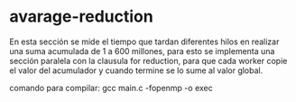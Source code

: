 # avarage-reduction

En esta sección se mide el tiempo que tardan diferentes hilos en realizar una suma acumulada de 1 a 600 millones, para esto se implementa una sección paralela con la clausula for reduction, para que cada worker copie el valor del acumulador y cuando termine se lo sume al valor global.

comando para compilar:
    gcc main.c -fopenmp -o exec